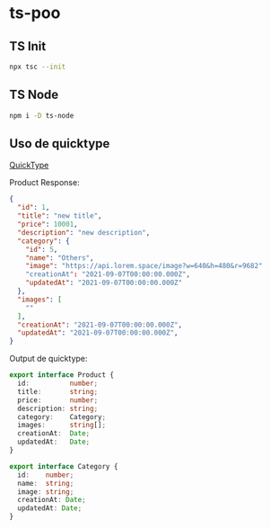 # ts-poo

## TS Init
  
```bash
npx tsc --init
```

## TS Node

```bash
npm i -D ts-node
```

## Uso de quicktype

[QuickType](https://app.quicktype.io/)

Product Response:

```json
{
  "id": 1,
  "title": "new title",
  "price": 10001,
  "description": "new description",
  "category": {
    "id": 5,
    "name": "Others",
    "image": "https://api.lorem.space/image?w=640&h=480&r=9682"
    "creationAt": "2021-09-07T00:00:00.000Z",
    "updatedAt": "2021-09-07T00:00:00.000Z"
  },
  "images": [
    ""
  ],
  "creationAt": "2021-09-07T00:00:00.000Z",
  "updatedAt": "2021-09-07T00:00:00.000Z",
}
```

Output de quicktype:

```ts
export interface Product {
  id:          number;
  title:       string;
  price:       number;
  description: string;
  category:    Category;
  images:      string[];
  creationAt:  Date;
  updatedAt:   Date;
}

export interface Category {
  id:    number;
  name:  string;
  image: string;
  creationAt: Date;
  updatedAt: Date;
}
```
